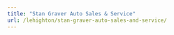 ```yaml
---
title: "Stan Graver Auto Sales & Service"
url: /lehighton/stan-graver-auto-sales-and-service/
---
```

